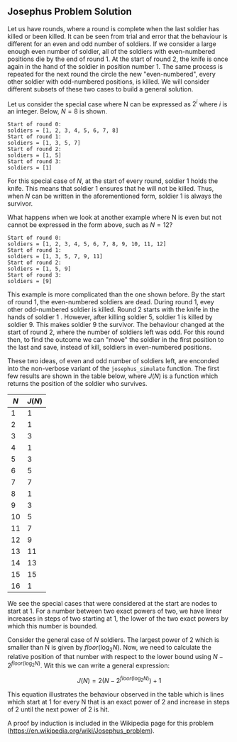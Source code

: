 ## Josephus Problem Solution

Let us have rounds, where a round is complete when the last soldier has killed or been killed. It can be seen from
trial and error that the behaviour is different for an even and odd number of soldiers. If we consider a large enough
even number of soldier, all of the soldiers with even-numbered positions die by the end of round 1. At the start of 
round 2, the knife is once again in the hand of the soldier in position number 1. The same process is repeated for 
the next round the circle the new "even-numbered", every other soldier with odd-numbered positions, is killed. We will
consider different subsets of these two cases to build a general solution.

Let us consider the special case where N can be expressed as $2^i$ where $i$ is an integer. Below, $N=8$ is shown.
```
Start of round 0:
soldiers = [1, 2, 3, 4, 5, 6, 7, 8]
Start of round 1:
soldiers = [1, 3, 5, 7]
Start of round 2:
soldiers = [1, 5]
Start of round 3:
soldiers = [1]
```
For this special case of $N$, at the start of every round, soldier 1 holds the knife. This means that soldier 1 
ensures that he will not be killed. Thus, when $N$ can be written in the aforementioned form, soldier 1 is always the 
survivor.

What happens when we look at another example where N is even but not cannot be expressed in the form above, 
such as $N = 12$?
```
Start of round 0:
soldiers = [1, 2, 3, 4, 5, 6, 7, 8, 9, 10, 11, 12]
Start of round 1:
soldiers = [1, 3, 5, 7, 9, 11]
Start of round 2:
soldiers = [1, 5, 9]
Start of round 3:
soldiers = [9]
```
This example is more complicated than the one shown before. By the start of round 1, the even-numbered soldiers are
dead. During round 1, evey other odd-numbered soldier is killed. Round 2 starts with the knife in the hands of 
soldier 1 . However, after killing soldier 5, soldier 1 is killed by soldier 9. This makes soldier 9 the survivor. The 
behaviour changed at the start of round 2, where the number of soldiers left was odd. For this round then, to find the 
outcome we can "move" the soldier in the first position to the last and save, instead of kill, soldiers in 
even-numbered positions.

These two ideas, of even and odd number of soldiers left, are enconded into the non-verbose variant of the
`josephus_simulate` function. The first few results are shown in the table below, where $J(N)$ is a function which 
returns the position of the soldier who survives.

| $N$ | $J(N)$ |
|-----|--------|
| 1   | 1      |
| 2   | 1      |
| 3   | 3      |
| 4   | 1      |
| 5   | 3      |
| 6   | 5      |
| 7   | 7      |
| 8   | 1      |
| 9   | 3      |
| 10  | 5      |
| 11  | 7      |
| 12  | 9      |
| 13  | 11     |
| 14  | 13     |
| 15  | 15     |
| 16  | 1      |

We see the special cases that were considered at the start are nodes to start at 1. For a number between two exact 
powers of two, we have linear increases in steps of two starting at 1, the lower of the two exact powers by which this
number is bounded.

Consider the general case of $N$ soldiers. The largest power of 2 which is smaller than N is given by 
$floor(\log_2 N)$. Now, we need to calculate the relative position of that number with respect to the lower bound
using $N - 2^{floor(\log_2 N)}$. Wit this we can write a general expression:

$$ J(N) = 2(N - 2^{floor(\log_2 N)}) + 1 $$

This equation illustrates the behaviour observed in the table which is lines which start at 1 for every N that is an 
exact power of 2 and increase in steps of 2 until the next power of 2 is hit.

A proof by induction is included in the Wikipedia page for this problem 
(https://en.wikipedia.org/wiki/Josephus_problem).
